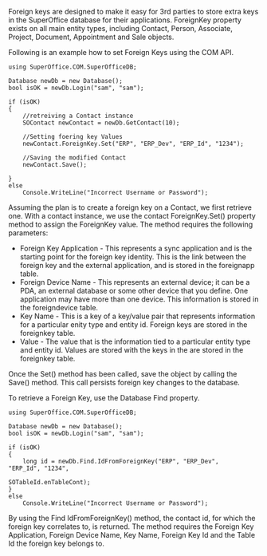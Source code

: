 <properties date="2016-05-10"
SortOrder="42"
/>

Foreign keys are designed to make it easy for 3rd parties to store extra keys in the SuperOffice database for their applications. ForeignKey property exists on all main entity types, including Contact, Person, Associate, Project, Document, Appointment and Sale objects.

Following is an example how to set Foreign Keys using the COM API.

```
using SuperOffice.COM.SuperOfficeDB;
 
Database newDb = new Database();
bool isOK = newDb.Login("sam", "sam");
 
if (isOK)
{
    //retreiving a Contact instance
    SOContact newContact = newDb.GetContact(10);
 
    //Setting foering key Values
    newContact.ForeignKey.Set("ERP", "ERP_Dev", "ERP_Id", "1234");
 
    //Saving the modified Contact
    newContact.Save();
 
}       
else
    Console.WriteLine("Incorrect Username or Password");
```

Assuming the plan is to create a foreign key on a Contact, we first retrieve one. With a contact instance, we use the contact ForeignKey.Set() property method to assign the ForeignKey value. The method requires the following parameters:

* Foreign Key Application - This represents a sync application and is the starting point for the foreign key identity. This is the link between the foreign key and the external application, and is stored in the foreignapp table. 
* Foreign Device Name - This represents an external device; it can be a PDA, an external database or some other device that you define. One application may have more than one device. This information is stored in the foreigndevice table. 
* Key Name - This is a key of a key/value pair that represents information for a particular enity type and entity id. Foreign keys are stored in the foreignkey table.   
* Value - The value that is the information tied to a particular entity type and entity id. Values are stored with the keys in the are stored in the foreignkey table.

Once the Set() method has been called, save the object by calling the Save() method. This call persists foreign key changes to the database.

To retrieve a Foreign Key, use the Database Find property.

```
using SuperOffice.COM.SuperOfficeDB;
 
Database newDb = new Database();
bool isOK = newDb.Login("sam", "sam");
 
if (isOK)
{
    long id = newDb.Find.IdFromForeignKey("ERP", "ERP_Dev",
"ERP_Id", "1234", 
                                                                   
SOTableId.enTableCont); 
}       
else
    Console.WriteLine("Incorrect Username or Password");
```

By using the Find IdFromForeignKey() method, the contact id, for which the foreign key correlates to, is returned. The method requires the Foreign Key Application, Foreign Device Name, Key Name, Foreign Key Id and the Table Id the foreign key belongs to.
